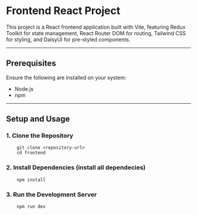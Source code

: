 # Frontend React Project

This project is a React frontend application built with Vite, featuring Redux Toolkit for state management, React Router DOM for routing, Tailwind CSS for styling, and DaisyUI for pre-styled components.

---

## Prerequisites

Ensure the following are installed on your system:
- Node.js
- npm

---

## Setup and Usage

### 1. Clone the Repository
        git clone <repository-url>
        cd frontend
### 2. Install Dependencies (install all dependecies)
        npm install
### 3. Run the Development Server
        npm run dev